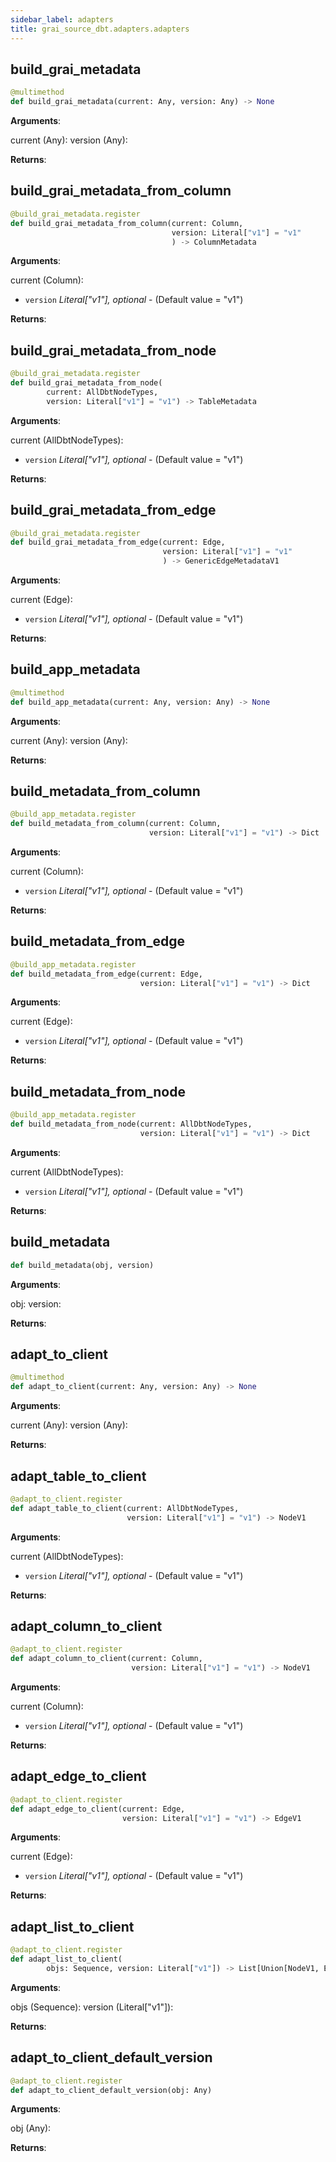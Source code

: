 ```yaml
---
sidebar_label: adapters
title: grai_source_dbt.adapters.adapters
---
```


## build\_grai\_metadata

```python
@multimethod
def build_grai_metadata(current: Any, version: Any) -> None
```

**Arguments**:

  current (Any):
  version (Any):


**Returns**:



## build\_grai\_metadata\_from\_column

```python
@build_grai_metadata.register
def build_grai_metadata_from_column(current: Column,
                                    version: Literal["v1"] = "v1"
                                    ) -> ColumnMetadata
```

**Arguments**:

  current (Column):
- `version` _Literal[&quot;v1&quot;], optional_ - (Default value = &quot;v1&quot;)


**Returns**:



## build\_grai\_metadata\_from\_node

```python
@build_grai_metadata.register
def build_grai_metadata_from_node(
        current: AllDbtNodeTypes,
        version: Literal["v1"] = "v1") -> TableMetadata
```

**Arguments**:

  current (AllDbtNodeTypes):
- `version` _Literal[&quot;v1&quot;], optional_ - (Default value = &quot;v1&quot;)


**Returns**:



## build\_grai\_metadata\_from\_edge

```python
@build_grai_metadata.register
def build_grai_metadata_from_edge(current: Edge,
                                  version: Literal["v1"] = "v1"
                                  ) -> GenericEdgeMetadataV1
```

**Arguments**:

  current (Edge):
- `version` _Literal[&quot;v1&quot;], optional_ - (Default value = &quot;v1&quot;)


**Returns**:



## build\_app\_metadata

```python
@multimethod
def build_app_metadata(current: Any, version: Any) -> None
```

**Arguments**:

  current (Any):
  version (Any):


**Returns**:



## build\_metadata\_from\_column

```python
@build_app_metadata.register
def build_metadata_from_column(current: Column,
                               version: Literal["v1"] = "v1") -> Dict
```

**Arguments**:

  current (Column):
- `version` _Literal[&quot;v1&quot;], optional_ - (Default value = &quot;v1&quot;)


**Returns**:



## build\_metadata\_from\_edge

```python
@build_app_metadata.register
def build_metadata_from_edge(current: Edge,
                             version: Literal["v1"] = "v1") -> Dict
```

**Arguments**:

  current (Edge):
- `version` _Literal[&quot;v1&quot;], optional_ - (Default value = &quot;v1&quot;)


**Returns**:



## build\_metadata\_from\_node

```python
@build_app_metadata.register
def build_metadata_from_node(current: AllDbtNodeTypes,
                             version: Literal["v1"] = "v1") -> Dict
```

**Arguments**:

  current (AllDbtNodeTypes):
- `version` _Literal[&quot;v1&quot;], optional_ - (Default value = &quot;v1&quot;)


**Returns**:



## build\_metadata

```python
def build_metadata(obj, version)
```

**Arguments**:

  obj:
  version:


**Returns**:



## adapt\_to\_client

```python
@multimethod
def adapt_to_client(current: Any, version: Any) -> None
```

**Arguments**:

  current (Any):
  version (Any):


**Returns**:



## adapt\_table\_to\_client

```python
@adapt_to_client.register
def adapt_table_to_client(current: AllDbtNodeTypes,
                          version: Literal["v1"] = "v1") -> NodeV1
```

**Arguments**:

  current (AllDbtNodeTypes):
- `version` _Literal[&quot;v1&quot;], optional_ - (Default value = &quot;v1&quot;)


**Returns**:



## adapt\_column\_to\_client

```python
@adapt_to_client.register
def adapt_column_to_client(current: Column,
                           version: Literal["v1"] = "v1") -> NodeV1
```

**Arguments**:

  current (Column):
- `version` _Literal[&quot;v1&quot;], optional_ - (Default value = &quot;v1&quot;)


**Returns**:



## adapt\_edge\_to\_client

```python
@adapt_to_client.register
def adapt_edge_to_client(current: Edge,
                         version: Literal["v1"] = "v1") -> EdgeV1
```

**Arguments**:

  current (Edge):
- `version` _Literal[&quot;v1&quot;], optional_ - (Default value = &quot;v1&quot;)


**Returns**:



## adapt\_list\_to\_client

```python
@adapt_to_client.register
def adapt_list_to_client(
        objs: Sequence, version: Literal["v1"]) -> List[Union[NodeV1, EdgeV1]]
```

**Arguments**:

  objs (Sequence):
  version (Literal[&quot;v1&quot;]):


**Returns**:



## adapt\_to\_client\_default\_version

```python
@adapt_to_client.register
def adapt_to_client_default_version(obj: Any)
```

**Arguments**:

  obj (Any):


**Returns**:
